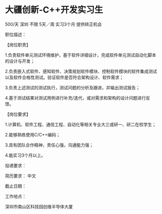 # 大疆创新-C++开发实习生

500/天 深圳 不限 5天／周 实习3个月 提供转正机会

职位描述：

【岗位职责】

1.负责软件单元测试环境维护，基于软件详细设计，完成软件单元测试自动化脚本的设计与开发；

2.负责嵌入式软件、感知软件、决策规划软件模块、控制软件模块的软件集成测试以及软件合格性测试。验证软件是否符合架构设计、软件需求；

3.负责上述测试的测试执行，测试问题的分析及跟进，并输出测试报告；

4.基于测试结果对测试用例进行补充/迭代，或对需求和架构的设计问题进行反馈。



【岗位要求】

1.计算机、软件工程、通信工程、自动化等相关专业大三或研一、研二在校学生；

2.能够熟练使用C/C++编码；

3.具有团队合作精神，责任心强，沟通能力强；

4.能实习3个月以上。

投递要求：

简历要求： 中文

截止日期：

工作地点：

深圳市南山区科技园创维半导体大厦
